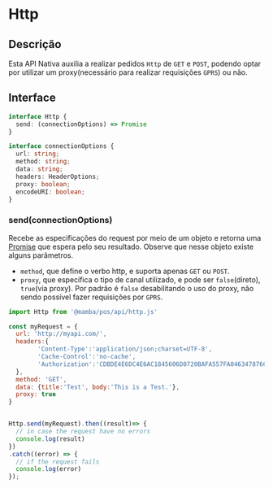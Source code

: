 # Http

## Descrição

Esta API Nativa auxilia a realizar pedidos `Http` de `GET` e `POST`, podendo optar por utilizar um proxy(necessário para realizar requisições `GPRS`) ou não.

## Interface

```ts
interface Http {
  send: (connectionOptions) => Promise
}

interface connectionOptions {
  url: string;
  method: string;
  data: string;
  headers: HeaderOptions;
  proxy: boolean;
  encodeURI: boolean;
}
```

### send(connectionOptions)

Recebe as especificações do request por meio de um objeto e retorna uma [Promise](https://developer.mozilla.org/en-US/docs/Web/JavaScript/Reference/Global_Objects/Promise) que espera pelo seu resultado. Observe que nesse objeto existe alguns parâmetros.

- `method`, que define o verbo http, e suporta apenas `GET` ou `POST`.
- `proxy`, que específica o tipo de canal utilizado, e pode ser `false`(direto), `true`(via proxy). Por padrão é `false` desabilitando o uso do proxy, não sendo possível fazer requisições por `GPRS`.

```js
import Http from '@mamba/pos/api/http.js'

const myRequest = {
  url: 'http://myapi.com/',
  headers:{
        'Content-Type':'application/json;charset=UTF-8',
        'Cache-Control':'no-cache',
        'Authorization':'CDBDE4E6DC4E6AC1845606D0720BAFA557FA046347876CAA3986872AC1123852'
  },
  method: 'GET',
  data: {title:'Test', body:'This is a Test.'},
  proxy: true
}


Http.send(myRequest).then((result)=> {
  // in case the request have no errors
  console.log(result)
})
.catch((error) => {
  // if the request fails
  console.log(error)
});

```
